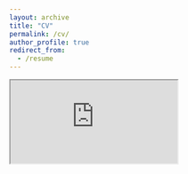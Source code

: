 ```yaml
---
layout: archive
title: "CV"
permalink: /cv/
author_profile: true
redirect_from:
  - /resume
---
```


<div style="text-align: center"> </div>

<iframe src="https://docs.google.com/document/d/e/2PACX-1vTnvJP_aXNwMrVu4IKxpW9d3olOP0OQOYMlC-hwbRfJQHBtmmYePwifSgrLaj-MKKSr2oIsWp_Jlujq/pub?embedded=true">
</iframe>
